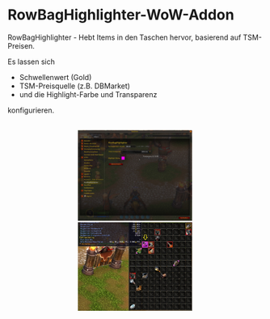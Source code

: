 # RowBagHighlighter-WoW-Addon
RowBagHighlighter - Hebt Items in den Taschen hervor, basierend auf TSM-Preisen.  
  
Es lassen sich  
* Schwellenwert (Gold)  
* TSM-Preisquelle (z.B. DBMarket)  
* und die Highlight-Farbe und Transparenz
   
konfigurieren.  
<br />
<p align="center">
  <img src="./screen2.jpg" alt="Konfiguration" width="45%"><br />
  <img src="./screen.jpg" alt="Beispiel" width="45%">
</p>
